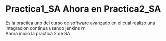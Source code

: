 # Practica1_SA Ahora en Practica2_SA
Es la practica uno del curso de software avanzado en el cual realizo una integracion continua usando jenkins m     
Ahora inicio la practica 2 de SA  
